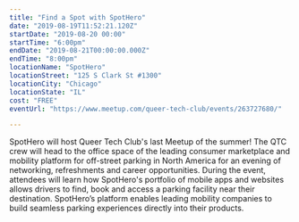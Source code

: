 ```yaml
---
title: "Find a Spot with SpotHero"
date: "2019-08-19T11:52:21.120Z"
startDate: "2019-08-20 00:00"
startTime: "6:00pm"
endDate: "2019-08-21T00:00:00.000Z"
endTime: "8:00pm"
locationName: "SpotHero"
locationStreet: "125 S Clark St #1300"
locationCity: "Chicago"
locationState: "IL"
cost: "FREE"
eventUrl: "https://www.meetup.com/queer-tech-club/events/263727680/"

---
```


SpotHero will host Queer Tech Club's last Meetup of the summer! The QTC crew will head to the office space of the leading consumer marketplace and mobility platform for off-street parking in North America for an evening of networking, refreshments and career opportunities. During the event, attendees will learn how SpotHero's portfolio of mobile apps and websites allows drivers to find, book and access a parking facility near their destination. SpotHero’s platform enables leading mobility companies to build seamless parking experiences directly into their products.

